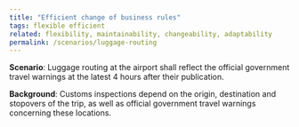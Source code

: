 ```yaml
---
title: "Efficient change of business rules"
tags: flexible efficient
related: flexibility, maintainability, changeability, adaptability 
permalink: /scenarios/luggage-routing
---
```


<div class="arc42-help" markdown="1">

**Scenario**: Luggage routing at the airport shall reflect the official government travel warnings at the latest 4 hours after their publication.

**Background**: Customs inspections depend on the origin, destination and stopovers of the trip, as well as official government travel warnings concerning these locations.
</div><br>







